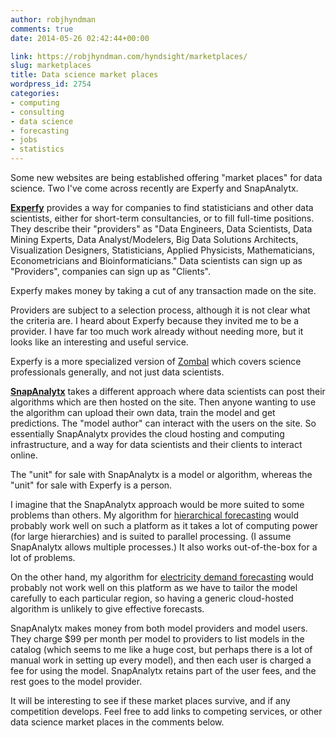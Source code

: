 ```yaml
---
author: robjhyndman
comments: true
date: 2014-05-26 02:42:44+00:00

link: https://robjhyndman.com/hyndsight/marketplaces/
slug: marketplaces
title: Data science market places
wordpress_id: 2754
categories:
- computing
- consulting
- data science
- forecasting
- jobs
- statistics
---
```


Some new websites are being established offering "market places" for data science. Two I've come across recently are Experfy and SnapAnalytx.<!-- more -->

**[Experfy](http://www.experfy.com)** provides a way for companies to find statisticians and other data scientists, either for short-term consultancies, or to fill full-time positions. They describe their "providers" as "Data Engineers, Data Scientists, Data Mining Experts, Data Analyst/Modelers, Big Data Solutions Architects, Visualization Designers, Statisticians, Applied Physicists, Mathematicians, Econometricians and Bioinformaticians." Data scientists can sign up as "Providers", companies can sign up as "Clients".

Experfy makes money by taking a cut of any transaction made on the site.

Providers are subject to a selection process, although it is not clear what the criteria are. I heard about Experfy because they invited me to be a provider. I have far too much work already without needing more, but it looks like an interesting and useful service.

Experfy is a more specialized version of [Zombal](http://zombal.com/) which covers science professionals generally, and not just data scientists.

**[SnapAnalytx](http://snapanalytx.com)** takes a different approach where data scientists can post their algorithms which are then hosted on the site. Then anyone wanting to use the algorithm can upload their own data, train the model and get predictions. The "model author" can interact with the users on the site. So essentially SnapAnalytx provides the cloud hosting and computing infrastructure, and a way for data scientists and their clients to interact online.

The "unit" for sale with SnapAnalytx is a model or algorithm, whereas the "unit" for sale with Experfy is a person.

I imagine that the SnapAnalytx approach would be more suited to some problems than others. My algorithm for [hierarchical forecasting](/publications/foresight-hts/) would probably work well on such a platform as it takes a lot of computing power (for large hierarchies) and is suited to parallel processing. (I assume SnapAnalytx allows multiple processes.) It also works out-of-the-box for a lot of problems.

On the other hand, my algorithm for [electricity demand forecasting](/publications/mefm/) would probably not work well on this platform as we have to tailor the model carefully to each particular region, so having a generic cloud-hosted algorithm is unlikely to give effective forecasts.

SnapAnalytx makes money from both model providers and model users. They charge $99 per month per model to providers to list models in the catalog (which seems to me like a huge cost, but perhaps there is a lot of manual work in setting up every model), and then each user is charged a fee for using the model. SnapAnalytx retains part of the user fees, and the rest goes to the model provider.

It will be interesting to see if these market places survive, and if any competition develops. Feel free to add links to competing services, or other data science market places in the comments below.
